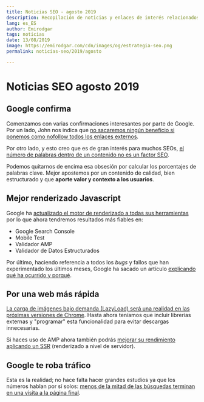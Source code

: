 ```yaml
---
title: Noticias SEO - agosto 2019
description: Recopilación de noticias y enlaces de interés relacionados con el SEO y Marketing digital
lang: es_ES
author: Emirodgar
tags: noticias
date: 13/08/2019
image: https://emirodgar.com/cdn/images/og/estrategia-seo.png
permalink: noticias-seo/2019/agosto

---
```


# Noticias SEO agosto 2019

## Google confirma

Comenzamos con varias confirmaciones interesantes por parte de Google. Por un lado, John nos indica que [no sacaremos ningún beneficio si ponemos como nofollow todos los enlaces externos](https://www.searchenginejournal.com/googles-john-mueller-no-benefit-to-marking-all-outbound-links-as-nofollow/319069/).

Por otro lado, y esto creo que es de gran interés para muchos SEOs, [el número de palabras dentro de un contenido no es un factor SEO](https://www.seroundtable.com/google-word-count-is-not-a-ranking-factor-27994.html).

Podemos quitarnos de encima esa obsesión por calcular los porcentajes de palabras clave. Mejor apostemos por un contenido de calidad, bien estructurado y que **aporte valor y contexto a los usuarios**.

<amp-twitter 
  width="375"
  height="472"
  layout="responsive"
  data-tweetid="1161725709926182912">
</amp-twitter>

## Mejor renderizado Javascript

Google ha [actualizado el motor de renderizado a todas sus herramientas](https://webmasters.googleblog.com/2019/08/evergreen-googlebot-in-testing-tools.html) por lo que ahora tendremos resultados más fiables en:

 - Google Search Console
 -  Mobile Test
 - Validador AMP 
 - Validador de Datos Estructurados 

Por último, haciendo referencia a todos los *bugs* y fallos que han experimentado los últimos meses, Google ha sacado un artículo [explicando qué ha ocurrido y porqué](https://webmasters.googleblog.com/2019/08/when-indexing-goes-wrong-how-google.html).

## Por una web más rápida

[La carga de imágenes bajo demanda (LazyLoad) será una realidad en las próximas versiones de Chrome](https://web.dev/native-lazy-loading). Hasta ahora teníamos que incluir librerías externas y "programar" esta funcionalidad para evitar descargas innecesarias.

Si haces uso de AMP ahora también podrás [mejorar su rendimiento aplicando un SSR](https://blog.amp.dev/2019/08/07/faster-amp-on-the-origin-amp-ssr/) (renderizado a nivel de servidor).

## Google te roba tráfico

Esta es la realidad; no hace falta hacer grandes estudios ya que los números hablan por sí solos: [menos de la mitad de las búsquedas terminan en una visita a la página final](https://sparktoro.com/blog/less-than-half-of-google-searches-now-result-in-a-click/).
<!--stackedit_data:
eyJoaXN0b3J5IjpbLTEyMDcwMjIwODAsMTgyMzg3MjgwMywxNz
I4MDM2NTQ1LC0xMDk3MDQxNDQ1LC02ODM5MDU1MDksMzU4MTg5
NDc0XX0=
-->